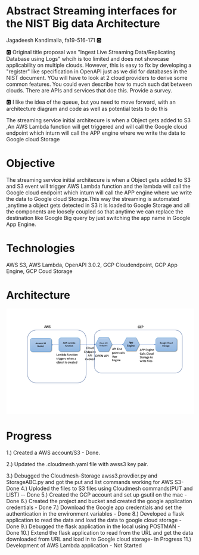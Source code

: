 # Abstract Streaming interfaces for the NIST Big data Architecture

Jagadeesh Kandimalla, fa19-516-171 :o2:

:o2: Original title proposal was "Ingest Live Streaming Data/Replicating Database using Logs" whcih is too limited and does not showcase applicability on multiple clouds. However, this is easy to fix by developing a "register" like specification in OpenAPI just as we did for databases in the NIST document. YOu will have to look at 2 cloud providers to derive some common features. You could even describe how to much such dat between clouds. There are APIs and services that doe this. Provide a survey.

:o2: I like the idea of the queue, but you need to move forward, with an architecture diagram and code as well as potential tests to do this

The streaming service initial architecure is when a Object gets added to S3 ,An AWS Lambda function will get triggered and will call the Google cloud endpoint which inturn will call the APP engine where we write the data to Google cloud Storage


# Objective

The streaming service initial architecure is when a Object gets added to S3 and S3 event will trigger AWS Lambda function and the lambda will call the Google cloud endpoint which inturn will call the APP engine where we write the data to Google cloud Storage.This way the streaming is automated ,anytime a object gets detected in S3 it is loaded to Google Storage and all the components are loosely coupled so that anytime we can replace the destination like Google Big query by just switching the app name in Google App Engine.


# Technologies

AWS S3,
AWS Lambda,
OpenAPI 3.0.2,
GCP Cloudendpoint,
GCP App Engine,
GCP Coud Storage

# Architecture

![architecture](images/architecuture-171.png)

# Progress
1.) Created a AWS account/S3 - Done.


2.) Updated the .cloudmesh.yaml file with awss3 key pair.


3.) Debugged the Cloudmesh-Storage awss3.provdier.py and StorageABC.py and got the put and list commands working for AWS S3- Done
4.) Uploded the files to S3 files using Cloudmesh commands(PUT and LIST) -- Done
5.) Created the GCP account and set up gsutil on the mac - Done
6.) Created the project and bucket and created the google application credentials - Done
7.) Download the Google app credentials and set the authentication in the environment variables - Done
8.) Developed a flask application to read the data and load the data to google cloud storage -Done
9.) Debugged the flask application in the local using POSTMAN - Done
10.) Extend the flask application to read from the URL and get the data downloaded from URL and load in to Google cloud storage- In Progress
11.) Development of AWS Lambda application - Not Started


